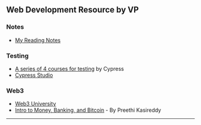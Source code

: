 ## Web Development Resource by VP

<!--
You can use the [editor on GitHub](https://github.com/vp-web-developer/web-development-resources/edit/gh-pages/index.md) to maintain and preview the content for your website in Markdown files.

Whenever you commit to this repository, GitHub Pages will run [Jekyll](https://jekyllrb.com/) to rebuild the pages in your site, from the content in your Markdown files.
-->

### Notes

 - [My Reading Notes](my-reading-notes.md)

### Testing

- [A series of 4 courses for testing](https://learn.cypress.io/) by Cypress
- [Cypress Studio](https://docs.cypress.io/guides/references/cypress-studio)

### Web3

- [Web3 University](https://www.web3.university/)
- [Intro to Money, Banking, and Bitcoin](https://crypto.preethikasireddy.com/) - By Preethi Kasireddy

---

<!--
Markdown is a lightweight and easy-to-use syntax for styling your writing. It includes conventions for

```Markdown
Syntax highlighted code block

# Header 1
## Header 2
### Header 3

- Bulleted
- List

1. Numbered
2. List

**Bold** and _Italic_ and `Code` text

[Link](url) and ![Image](src)
```

For more details see [Basic writing and formatting syntax](https://docs.github.com/en/github/writing-on-github/getting-started-with-writing-and-formatting-on-github/basic-writing-and-formatting-syntax).

### Jekyll Themes

Your Pages site will use the layout and styles from the Jekyll theme you have selected in your [repository settings](https://github.com/vp-web-developer/web-development-resources/settings/pages). The name of this theme is saved in the Jekyll `_config.yml` configuration file.

### Support or Contact

Having trouble with Pages? Check out our [documentation](https://docs.github.com/categories/github-pages-basics/) or [contact support](https://support.github.com/contact) and we’ll help you sort it out.
-->
